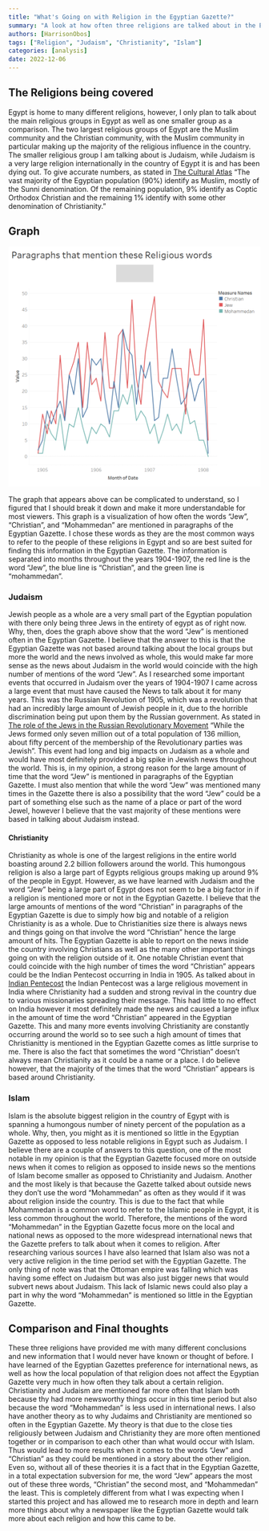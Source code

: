 ```yaml
---
title: "What's Going on with Religion in the Egyptian Gazette?"
summary: "A look at how often three religions are talked about in the Egyptian Gazette and why."
authors: [HarrisonObos]
tags: ["Religion", "Judaism", "Christianity", "Islam"]
categories: [analysis]
date: 2022-12-06 
---
```

## The Religions being covered
Egypt is home to many different religions, however, I only plan to talk about the main religious groups in Egypt as well as one smaller group as a comparison. The two largest religious groups of Egypt are the Muslim community and the Christian community, with the Muslim community in particular making up the majority of the religious influence in the country. The smaller religious group I am talking about is Judaism, while Judaism is a very large religion internationally in the country of Egypt it is and has been dying out. To give accurate numbers, as stated in [The Cultural Atlas](https://culturalatlas.sbs.com.au/egyptian-culture/egyptian-culture-religion) “The vast majority of the Egyptian population (90%) identify as Muslim, mostly of the Sunni denomination. Of the remaining population, 9% identify as Coptic Orthodox Christian and the remaining 1% identify with some other denomination of Christianity.”

## Graph
![vis](Religious_visualization.png "Paragraphs in each issue that mention “Jew”, “Christian”, and “Mohammedan”")

The graph that appears above can be complicated to understand, so I figured that I should break it down and make it more understandable for most viewers. This graph is a visualization of how often the words “Jew”, “Christian”, and “Mohammedan” are mentioned in paragraphs of the Egyptian Gazette. I chose these words as they are the most common ways to refer to the people of these religions in Egypt and so are best suited for finding this information in the Egyptian Gazette. The information is separated into months throughout the years 1904-1907, the red line is the word “Jew”, the blue line is “Christian”, and the green line is “mohammedan”.

### Judaism
Jewish people as a whole are a very small part of the Egyptian population with there only being three Jews in the entirety of egypt as of right now. Why, then, does the graph above show that the word “Jew” is mentioned often in the Egyptian Gazette. I believe that the answer to this is that the Egyptian Gazette was not based around talking about the local groups but more the world and the news involved as whole, this would make far more sense as the news about Judaism in the world would coincide with the high number of mentions of the word “Jew”. As I researched some important events that occurred in Judaism over the years of 1904-1907 I came across a large event that must have caused the News to talk about it for many years. This was the Russian Revolution of 1905, which was a revolution that had an incredibly large amount of Jewish people in it, due to the horrible discrimination being put upon them by the Russian government. As stated in [The role of the Jews in the Russian Revolutionary Movement](https://www.jstor.org/stable/4205328#metadata_info_tab_contents) “While the Jews formed only seven million out of a total population of 136 million, about fifty percent of the membership of the Revolutionary parties was Jewish”. This event had long and big impacts on Judaism as a whole and would have most definitely provided a big spike in Jewish news throughout the world. This is, in my opinion, a strong reason for the large amount of time that the word “Jew” is mentioned in paragraphs of the Egyptian Gazette. I must also mention that while the word “Jew” was mentioned many times in the Gazette there is also a possibility that the word “Jew” could be a part of something else such as the name of a place or part of the word Jewel, however I believe that the vast majority of these mentions were based in talking about Judaism instead.

#### Christianity
Christianity as whole is one of the largest religions in the entire world boasting around 2.2 billion followers around the world. This humongous religion is also a large part of Egypts religious groups making up around 9% of the people in Egypt. However, as we have learned with Judaism and the word “Jew” being a large part of Egypt does not seem to be a big factor in if a religion is mentioned more or not in the Egyptian Gazette. I believe that the large amounts of mentions of the word “Christian” in paragraphs of the Egyptian Gazette is due to simply how big and notable of a religion Christianity is as a whole. Due to Christianities size there is always news and things going on that involve the word “Christian” hence the large amount of hits. The Egyptian Gazette is able to report on the news inside the country involving Christians as well as the many other important things going on with the religion outside of it. One notable Christian event that could coincide with the high number of times the word “Christian” appears could be the Indian Pentecost occurring in India in 1905. As talked about in [Indian Pentecost](https://www.christianitytoday.com/history/2008/august/indian-pentecost.html) the Indian Pentecost was a large religious movement in India where Christianity had a sudden and strong revival in the country due to various missionaries spreading their message. This had little to no effect on India however it most definitely made the news and caused a large influx in the amount of time the word “Christian” appeared in the Egyptian Gazette. This and many more events involving Christianity are constantly occurring around the world so to see such a high amount of times that Christianitty is mentioned in the Egyptian Gazette comes as little surprise to me. There is also the fact that sometimes the word “Christian” doesn’t always mean Christianity as it could be a name or a place. I do believe however, that the majority of the times that the word “Christian” appears is based around Christianity.

### Islam
Islam is the absolute biggest religion in the country of Egypt with is spanning a humongous number of ninety percent of the population as a whole. Why, then, you might as it is mentioned so little in the Egyptian Gazette as opposed to less notable religions in Egypt such as Judaism. I believe there are a couple of answers to this question, one of the most notable in my opinion is that the Egyptian Gazette focused more on outside news when it comes to religion as opposed to inside news so the mentions of Islam become smaller as opposed to Christianity and Judaism. Another and the most likely is that because the Gazette talked about outside news they don’t use the word “Mohammedan” as often as they would if it was about religion inside the country. This is due to the fact that while Mohammedan is a common word to refer to the Islamic people in Egypt, it is less common throughout the world. Therefore, the mentions of the word “Mohammedan” in the Egyptian Gazette focus more on the local and national news as opposed to the more widespread international news that the Gazette prefers to talk about when it comes to religion. After researching various sources I have also learned that Islam also was not a very active religion in the time period set with the Egyptian Gazette. The only thing of note was that the Ottoman empire was falling which was having some effect on Judaism but was also just bigger news that would subvert news about Judaism. This lack of Islamic news could also play a part in why the word “Mohammedan” is mentioned so little in the Egyptian Gazette.

## Comparison and Final thoughts
These three religions have provided me with many different conclusions and new information that I would never have known or thought of before. I have learned of the Egyptian Gazettes preference for international news, as well as how the local population of that religion does not affect the Egyptian Gazette very much in how often they talk about a certain religion. Christianity and Judaism are mentioned far more often that Islam both because thy had more newsworthy things occur in this time period but also because the word “Mohammedan” is less used in international news. I also have another theory as to why Judaims and Christianity are mentioned so often in the Egyptian Gazette. My theory is that due to the close ties religiously between Judaism and Christianity they are more often mentioned together or in comparison to each other than what would occur with Islam. Thus would lead to more results when it comes to the words “Jew” and “Christian”  as they could be mentioned in a story about the other religion. Even so, without all of these theories it is a fact that in the Egyptian Gazette, in a total expectation subversion for me, the word “Jew” appears the most out of these three words, “Christian” the second most, and “Mohammedan” the least. This is completely different from what I was expecting when I started this project and has allowed me to research more in depth and learn more things about why a newspaper like the Egyptian Gazette would talk more about each religion and how this came to be. 